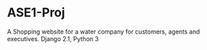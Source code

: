 # ASE1-Proj
A Shopping website for a water company for customers, agents and executives.
Django 2.1, Python 3
